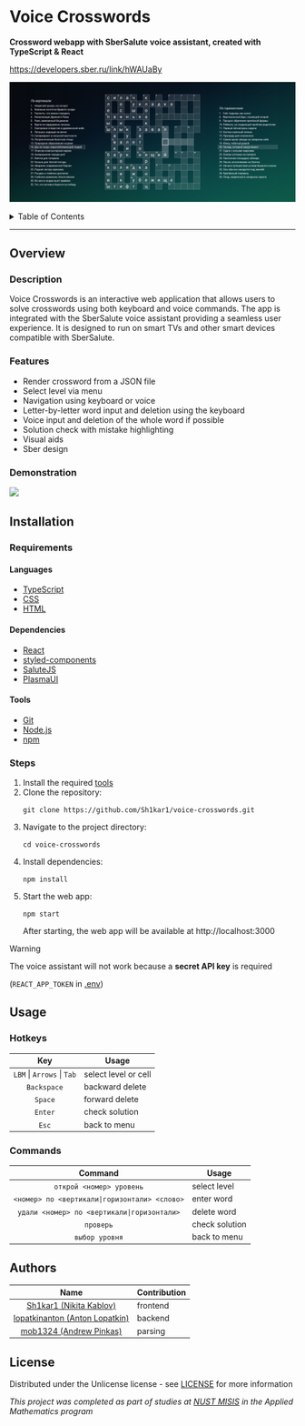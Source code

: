 # Voice Crosswords

**Crossword webapp with SberSalute voice assistant, created with TypeScript & React**

https://developers.sber.ru/link/hWAUaBy

![](./assets/demo.png)

<details>

<summary>Table of Contents</summary>

- [Overview](#overview)
    - [Description](#description)
    - [Features](#features)
    - [Demonstration](#demonstration)
- [Installation](#installation)
    - [Requirements](#requirements)
        - [Languages](#languages)
        - [Dependencies](#dependencies)
        - [Tools](#tools)
    - [Steps](#steps)
- [Usage](#usage)
    - [Hotkeys](#hotkeys)
    - [Commands](#commands)
- [Authors](#authors)
- [License](#license)

</details>

---

## Overview

### Description

Voice Crosswords is an interactive web application that allows users to solve crosswords using both keyboard and voice commands.
The app is integrated with the SberSalute voice assistant providing a seamless user experience.
It is designed to run on smart TVs and other smart devices compatible with SberSalute.

### Features

- Render crossword from a JSON file
- Select level via menu
- Navigation using keyboard or voice
- Letter-by-letter word input and deletion using the keyboard
- Voice input and deletion of the whole word if possible
- Solution check with mistake highlighting
- Visual aids
- Sber design

### Demonstration

![](./assets/demo.gif)

## Installation

### Requirements

#### Languages

- [TypeScript](https://www.typescriptlang.org/)
- [CSS](https://developer.mozilla.org/en-US/docs/Web/CSS)
- [HTML](https://developer.mozilla.org/en-US/docs/Web/HTML)

#### Dependencies

- [React](https://react.dev/)
- [styled-components](https://styled-components.com/)
- [SaluteJS](https://developers.sber.ru/portal/products/salutejs)
- [PlasmaUI](https://developers.sber.ru/docs/ru/va/canvas/step-by-step/interface/plasma)

#### Tools

- [Git](https://git-scm.com/)
- [Node.js](https://nodejs.org/)
- [npm](https://www.npmjs.com/)

### Steps

1. Install the required [tools](#tools)
2. Clone the repository:
    ```shell
    git clone https://github.com/Sh1kar1/voice-crosswords.git
    ```
3. Navigate to the project directory:
    ```shell
    cd voice-crosswords
    ```
4. Install dependencies:
    ```shell
    npm install
    ```
5. Start the web app:
    ```shell
    npm start
    ```
   After starting, the web app will be available at http://localhost:3000

> [!WARNING]
> The voice assistant will not work because a **secret API key** is required
>
> (`REACT_APP_TOKEN` in [.env](./.env))

## Usage

### Hotkeys

|            Key             | Usage                |
|:--------------------------:|----------------------|
| `LBM` \| `Arrows` \| `Tab` | select level or cell |
|        `Backspace`         | backward delete      |
|          `Space`           | forward delete       |
|          `Enter`           | check solution       |
|           `Esc`            | back to menu         |

### Commands

|                    Command                    | Usage          |
|:---------------------------------------------:|----------------|
|           `открой <номер> уровень`            | select level   |
| `<номер> по <вертикали\|горизонтали> <слово>` | enter word     |
|  `удали <номер> по <вертикали\|горизонтали>`  | delete word    |
|                   `проверь`                   | check solution |
|                `выбор уровня`                 | back to menu   |

## Authors

|                                Name                                | Contribution |
|:------------------------------------------------------------------:|--------------|
|       [Sh1kar1 (Nikita Kablov)](https://github.com/Sh1kar1)        | frontend     |
| [lopatkinanton (Anton Lopatkin)](https://github.com/lopatkinanton) | backend      |
|       [mob1324 (Andrew Pinkas)](https://github.com/mob1324)        | parsing      |

## License

Distributed under the Unlicense license - see [LICENSE](./LICENSE) for more information

_This project was completed as part of studies at [NUST MISIS](https://en.misis.ru/) in the Applied Mathematics program_
